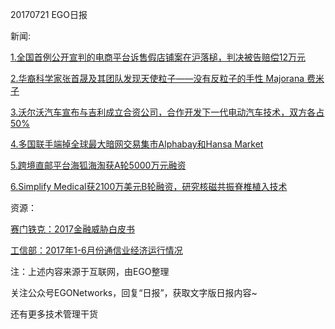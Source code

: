 20170721 EGO日报

新闻:

[1.全国首例公开宣判的电商平台诉售假店铺案在沪落槌，判决被告赔偿12万元](https://news.cnblogs.com/n/574252/)

[2.华裔科学家张首晟及其团队发现天使粒子——没有反粒子的手性 Majorana 费米子](https://news.cnblogs.com/n/574290/)

[3.沃尔沃汽车宣布与吉利成立合资公司，合作开发下一代电动汽车技术，双方各占50%](http://www.pingwest.com/wire/volve-2/)

[4.多国联手端掉全球最大暗网交易集市Alphabay和Hansa Market](http://www.pingwest.com/wire/anwang/)

[5.跨境直邮平台海狐海淘获A轮5000万元融资](http://tech.qq.com/a/20170721/033394.htm)

[6.Simplify Medical获2100万美元B轮融资，研究核磁共振脊椎植入技术](http://www.iyiou.com/p/50658)

资源：

[赛门铁克：2017金融威胁白皮书](http://www.199it.com/archives/615330.html)

[工信部：2017年1-6月份通信业经济运行情况](http://www.199it.com/archives/615155.html)

注：上述内容来源于互联网，由EGO整理

关注公众号EGONetworks，回复“日报”，获取文字版日报内容~

还有更多技术管理干货
